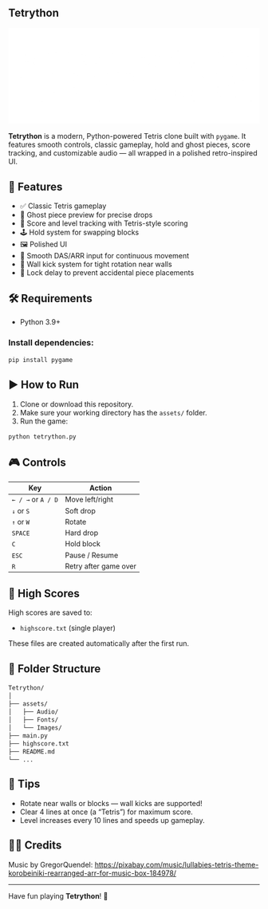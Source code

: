 ## Tetrython
![Logo](assets/Images/logo.png)

**Tetrython** is a modern, Python-powered Tetris clone built with `pygame`. It features smooth controls, classic gameplay, hold and ghost pieces, score tracking, and customizable audio — all wrapped in a polished retro-inspired UI.

## 🧩 Features

- ✅ Classic Tetris gameplay
- 🎯 Ghost piece preview for precise drops
- 💾 Score and level tracking with Tetris-style scoring
- 🕹️ Hold system for swapping blocks
- 🖼️ Polished UI
- 🔁 Smooth DAS/ARR input for continuous movement
- 🧱 Wall kick system for tight rotation near walls
- 🚫 Lock delay to prevent accidental piece placements

## 🛠️ Requirements

- Python 3.9+

### Install dependencies:

```bash
pip install pygame
````

## ▶️ How to Run

1. Clone or download this repository.
2. Make sure your working directory has the `assets/` folder.
3. Run the game:

```bash
python tetrython.py
```

## 🎮 Controls

| Key                | Action                |
| ------------------ | --------------------- |
| `← / →` or `A / D` | Move left/right       |
| `↓` or `S`         | Soft drop             |
| `↑` or `W`         | Rotate                |
| `SPACE`            | Hard drop             |
| `C`                | Hold block            |
| `ESC`              | Pause / Resume        |
| `R`                | Retry after game over |


## 💾 High Scores

High scores are saved to:

* `highscore.txt` (single player)

These files are created automatically after the first run.

## 📂 Folder Structure

```
Tetrython/
│
├── assets/
│   ├── Audio/
│   ├── Fonts/
│   └── Images/
├── main.py
├── highscore.txt
├── README.md
└── ...
```

## 🧠 Tips

* Rotate near walls or blocks — wall kicks are supported!
* Clear 4 lines at once (a “Tetris”) for maximum score.
* Level increases every 10 lines and speeds up gameplay.

## 🧑‍💻 Credits
Music by GregorQuendel: https://pixabay.com/music/lullabies-tetris-theme-korobeiniki-rearranged-arr-for-music-box-184978/

---

Have fun playing **Tetrython**! 🎉


